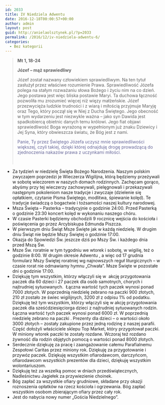 ```yaml
---
id: 2033
title: IV Niedziela Adwentu
date: 2016-12-18T00:00:57+00:00
author: admin
layout: post
guid: http://anielaolsztynek.pl/?p=2033
permalink: /2016/12/iv-niedziela-adwentu-6/
categories:
  - Bez kategorii
---
```

> **Mt 1, 18-24**
> 
> **Józef &#8211; mąż sprawiedliwy**
> 
> Józef został nazwany człowiekiem sprawiedliwym. Na ten tytuł zasłużył przez właściwe rozumienie Prawa. Sprawiedliwość Józefa polega na stałym rozważaniu słowa Bożego i życiu nim na co dzień. Jego postawa jest więc bliska postawie Maryi. Ta duchowa łączność pozwoliła mu zrozumieć więcej niż więzy małżeńskie. Józef przezwycięża ludzkie trudności i z wiarą i miłością przyjmuje Maryję oraz Tego, który począł się w Niej z Ducha Świętego. Jego obecność w tym wydarzeniu jest niezwykle ważna &#8211; jako syn Dawida jest spadkobiercą obietnic danych temu królowi. Jego fiat objawi sprawiedliwość Boga wyrażoną w wypełnionym już znaku Dziewicy i Jej Syna, który obwieszcza światu, że Bóg jest z nami.
> 
> <span style="color: #666699;">Panie, Ty przez Świętego Józefa uczysz mnie sprawiedliwości większej, czyli takiej, dzięki której odnajduję drogę prowadzącą do zjednoczenia nakazów prawa z uczynkami miłości.</span>
> 
> <span style="color: #666699;"><br /> </span>

  * Za tydzień w niedzielę Święta Bożego Narodzenia. Naszym polskim zwyczajem poprzedzi je Wieczerza Wigilijna, którą będziemy przeżywali w sobotę wieczorem w naszych domach rodzinnych. Zachęcam gorąco, abyśmy przy tej wieczerzy zachowywali, pielęgnowali i przekazywali następnym pokoleniom nasze tradycje i zwyczaje (dzielenie się opłatkiem, czytanie Pisma Świętego, modlitwa, śpiewanie kolęd). Te tradycje świadczą o bogactwie i tożsamości naszej kultury narodowej.
  * Msza Święta – Pasterka – tradycyjnie o godzinie 24:00. Przed Pasterką o godzinie 23:30 koncert kolęd w wykonaniu naszego chóru.
  * W czasie Pasterki będziemy obchodzili 9 rocznicę wejścia do kościoła i poświęcenia go przez Arcybiskupa Edmunda Piszcza.
  * W pierwszym dniu Świąt Msze Święte jak w każdą niedzielę. W drugim dniu Świąt nie będzie Mszy Świętej o godzinie 17:00.
  * Okazja do Spowiedzi Św. jeszcze dziś po Mszy Św. i każdego dnia przed Mszą Św.
  * Msze Św. roratnie w tym tygodniu we wtorek i sobotę, w wigilię, też o godzinie 8:00. W drugim okresie Adwentu , a więc od 17 grudnia formularz Mszy Świętej roratniej wg najnowszych reguł liturgicznych &#8211; w czasie rorat nie odmawiamy hymnu &#8222;Chwała&#8221;. Msze Święte w pozostałe dni o godzinie 17:00.
  * Dziękuję tym wszystkim, którzy włączyli się w  akcję przygotowania paczek dla 60 dzieci i 27 paczek dla osób samotnych, chorych i najtrudniej sytuowanych.  Łączna wartość tych paczek wynosi ponad 7000 złotych. W poprzednią niedzielę zebrano na paczki 900 złotych, 210 zł zostało ze świec wigilijnych, 3200 zł z odpisu 1% od podatku. Dziękuję też tym wszystkim, którzy włączyli się w akcję przygotowania paczek dla sześćdziesięciorga dzieci z najtrudniej sytuowanych rodzin. Łączna wartość tych paczek wynosi ponad 6000 zł. W poprzednią niedzielę zebrano na paczki . Prezenty dla dzieci – o wartości około 3000 złotych – zostały zakupione przez jedną rodzinę z naszej parafii. Część dołożyli właściciele sklepu Top Market, który przygotował paczki. W miniony wtorek paczki te zostały rozdane. Wczoraj też rozdano żywność dla rodzin objętych pomocą o wartości ponad 8000 złotych.
  * Serdecznie dziękuję za pracę i zaangażowanie całemu Parafialnemu Zespołowi Caritas przez miniony rok. Dziękuję za przygotowanie i przywóz paczek. Dziękuję wszystkim ofiarodawcom, darczyńcom, ofiarodawcom wszystkich prezentów dla dzieci, dziękuję wszystkim wolontariuszom.
  * Dziękuję też za wszelką pomoc w dniach przedświątecznych, Nadleśnictwu Jagiełek za przywiezienie choinek.
  * Bóg zapłać za wszystkie ofiary grudniowe, składane przy okazji roznoszenia opłatków na rzecz kościoła i ogrzewania. Bóg zapłać wszystkim osobom zbierającym ofiary przez cały rok.
  * Jest do nabycia nowy numer „Gościa Niedzielnego”.